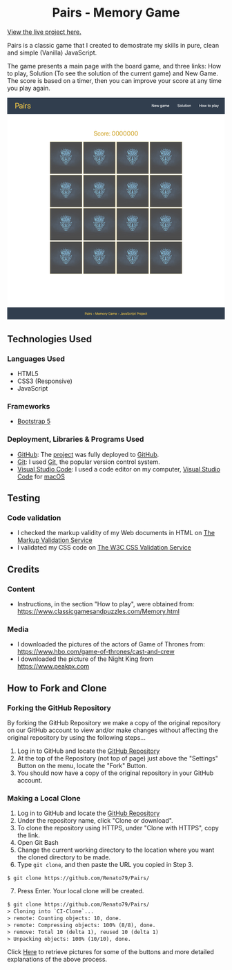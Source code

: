 <h1 align="center">Pairs - Memory Game</h1>

[View the live project here.](https://renato79.github.io/Pairs/)

Pairs is a classic game that I created to demostrate my skills in pure, clean and simple (Vanilla) JavaScript.

The game presents a main page with the board game, and three links: How to play, Solution (To see the solution of the current game) and New Game. The score is based on a timer, then you can improve your score at any time you play again.

<p align="center">
  <img width="700" height="auto" src="assets/images/gameimg.png">
</p>

## Technologies Used
### Languages Used
- HTML5
- CSS3 (Responsive)
- JavaScript

### Frameworks
- [Bootstrap 5](https://getbootstrap.com/docs/5.0/getting-started/introduction/)

### Deployment, Libraries & Programs Used
- [GitHub](https://github.com/Renato79/Pairs): The [project](https://renato79.github.io/Pairs/) was fully deployed to [GitHub](https://github.com/Renato79/Pairs).
- [Git](https://git-scm.com/): I used [Git](https://git-scm.com/), the popular version control system.
- [Visual Studio Code](https://www.visualstudio.com/): I used a code editor on my computer, [Visual Studio Code](https://www.visualstudio.com/) for [macOS](https://en.wikipedia.org/wiki/MacOS)

## Testing
### Code validation
- I checked the markup validity of my Web documents in HTML on [The Markup Validation Service](https://validator.w3.org/)
- I validated my CSS code on [The W3C CSS Validation Service](https://jigsaw.w3.org/css-validator/)

## Credits
### Content
- Instructions, in the section "How to play", were obtained from: https://www.classicgamesandpuzzles.com/Memory.html

### Media
- I downloaded the pictures of the actors of Game of Thrones from: https://www.hbo.com/game-of-thrones/cast-and-crew
- I downloaded the picture of the Night King from https://www.peakpx.com

## How to Fork and Clone
### Forking the GitHub Repository

By forking the GitHub Repository we make a copy of the original repository on our GitHub account to view and/or make changes without affecting the original repository by using the following steps...

1. Log in to GitHub and locate the [GitHub Repository](https://github.com/Renato79/Pairs)
2. At the top of the Repository (not top of page) just above the "Settings" Button on the menu, locate the "Fork" Button.
3. You should now have a copy of the original repository in your GitHub account.

### Making a Local Clone

1. Log in to GitHub and locate the [GitHub Repository](https://github.com/Renato79/Pairs)
2. Under the repository name, click "Clone or download".
3. To clone the repository using HTTPS, under "Clone with HTTPS", copy the link.
4. Open Git Bash
5. Change the current working directory to the location where you want the cloned directory to be made.
6. Type `git clone`, and then paste the URL you copied in Step 3.

```
$ git clone https://github.com/Renato79/Pairs/
```

7. Press Enter. Your local clone will be created.

```
$ git clone https://github.com/Renato79/Pairs/
> Cloning into `CI-Clone`...
> remote: Counting objects: 10, done.
> remote: Compressing objects: 100% (8/8), done.
> remove: Total 10 (delta 1), reused 10 (delta 1)
> Unpacking objects: 100% (10/10), done.
```

Click [Here](https://help.github.com/en/github/creating-cloning-and-archiving-repositories/cloning-a-repository#cloning-a-repository-to-github-desktop) to retrieve pictures for some of the buttons and more detailed explanations of the above process.